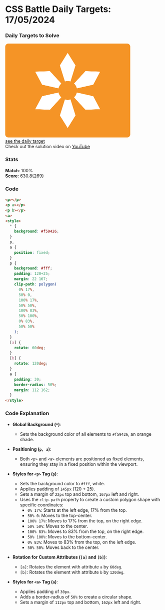 # CSS Battle Daily Targets: 17/05/2024

### Daily Targets to Solve

![picture of daily target](./images/17.png)  
[see the daily target](https://cssbattle.dev/play/g1q8n7Mpa93WGLBVgTV7)  
Check out the solution video on [YouTube](https://www.youtube.com/watch?v=nVMnPYBBUcI)

### Stats

**Match**: 100%  
**Score**: 630.8{269}

### Code

```html
<p></p>
<p a></p>
<p b></p>
<a>
<style>
  * {
    background: #f59426;
  }
  p,
  a {
    position: fixed;
  }
  p {
    background: #fff;
    padding: 120+25;
    margin: 22 167;
    clip-path: polygon(
      0% 17%,
      50% 0,
      100% 17%,
      50% 50%,
      100% 83%,
      50% 100%,
      0% 83%,
      50% 50%
    );
  }
  [a] {
    rotate: 60deg;
  }
  [b] {
    rotate: 120deg;
  }
  a {
    padding: 30;
    border-radius: 50%;
    margin: 112 162;
  }
</style>
```

### Code Explanation

- **Global Background (`*`)**:
  - Sets the background color of all elements to `#f59426`, an orange shade.

- **Positioning (`p, a`)**:
  - Both `<p>` and `<a>` elements are positioned as fixed elements, ensuring they stay in a fixed position within the viewport.

- **Styles for `<p>` Tag (`p`)**:
  - Sets the background color to `#fff`, white.
  - Applies padding of `145px` (120 + 25).
  - Sets a margin of `22px` top and bottom, `167px` left and right.
  - Uses the `clip-path` property to create a custom polygon shape with specific coordinates:
    - `0% 17%`: Starts at the left edge, 17% from the top.
    - `50% 0`: Moves to the top-center.
    - `100% 17%`: Moves to 17% from the top, on the right edge.
    - `50% 50%`: Moves to the center.
    - `100% 83%`: Moves to 83% from the top, on the right edge.
    - `50% 100%`: Moves to the bottom-center.
    - `0% 83%`: Moves to 83% from the top, on the left edge.
    - `50% 50%`: Moves back to the center.

- **Rotation for Custom Attributes (`[a]` and `[b]`)**:
  - `[a]`: Rotates the element with attribute `a` by `60deg`.
  - `[b]`: Rotates the element with attribute `b` by `120deg`.

- **Styles for `<a>` Tag (`a`)**:
  - Applies padding of `30px`.
  - Adds a border-radius of `50%` to create a circular shape.
  - Sets a margin of `112px` top and bottom, `162px` left and right.